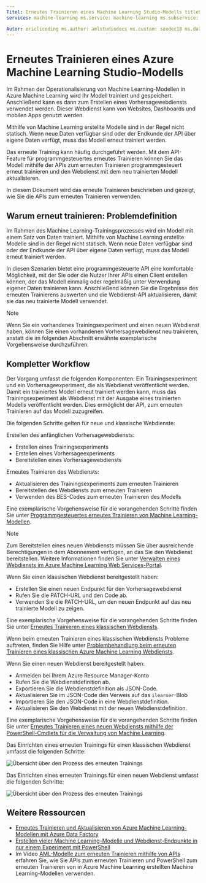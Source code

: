 ```yaml
---
Titel: Erneutes Trainieren eines Machine Learning Studio-Modells titleSuffix: Azure Machine Learning Studio – Beschreibung: Erfahren Sie, wie Sie ein Modell erneut trainieren und den Webdienst aktualisieren, sodass er das neu trainierte Modell in Azure Machine Learning verwendet.
services: machine-learning ms.service: machine-learning ms.subservice: studio ms.topic: article

Autor: ericlicoding ms.author: amlstudiodocs ms.custom: seodec18 ms.date: 19.04.2017
---
```

# <a name="retrain-an-azure-machine-learning-studio-model"></a>Erneutes Trainieren eines Azure Machine Learning Studio-Modells
Im Rahmen der Operationalisierung von Machine Learning-Modellen in Azure Machine Learning wird Ihr Modell trainiert und gespeichert. Anschließend kann es dann zum Erstellen eines Vorhersagewebdiensts verwendet werden. Dieser Webdienst kann von Websites, Dashboards und mobilen Apps genutzt werden. 

Mithilfe von Machine Learning erstellte Modelle sind in der Regel nicht statisch. Wenn neue Daten verfügbar sind oder der Endkunde der API über eigene Daten verfügt, muss das Modell erneut trainiert werden. 

Das erneute Training kann häufig durchgeführt werden. Mit dem API-Feature für programmgesteuertes erneutes Trainieren können Sie das Modell mithilfe der APIs zum erneuten Trainieren programmgesteuert erneut trainieren und den Webdienst mit dem neu trainierten Modell aktualisieren. 

In diesem Dokument wird das erneute Trainieren beschrieben und gezeigt, wie Sie die APIs zum erneuten Trainieren verwenden.

## <a name="why-retrain-defining-the-problem"></a>Warum erneut trainieren: Problemdefinition
Im Rahmen des Machine Learning-Trainingsprozesses wird ein Modell mit einem Satz von Daten trainiert. Mithilfe von Machine Learning erstellte Modelle sind in der Regel nicht statisch. Wenn neue Daten verfügbar sind oder der Endkunde der API über eigene Daten verfügt, muss das Modell erneut trainiert werden.

In diesen Szenarien bietet eine programmgesteuerte API eine komfortable Möglichkeit, mit der Sie oder die Nutzer Ihrer APIs einen Client erstellen können, der das Modell einmalig oder regelmäßig unter Verwendung eigener Daten trainieren kann. Anschließend können Sie die Ergebnisse des erneuten Trainierens auswerten und die Webdienst-API aktualisieren, damit sie das neu trainierte Modell verwendet.

> [!NOTE]
> Wenn Sie ein vorhandenes Trainingsexperiment und einen neuen Webdienst haben, können Sie einen vorhandenen Vorhersagewebdienst neu trainieren, anstatt die im folgenden Abschnitt erwähnte exemplarische Vorgehensweise durchzuführen.
> 
> 

## <a name="end-to-end-workflow"></a>Kompletter Workflow
Der Vorgang umfasst die folgenden Komponenten: Ein Trainingsexperiment und ein Vorhersageexperiment, die als Webdienst veröffentlicht werden. Damit ein trainiertes Modell erneut trainiert werden kann, muss das Trainingsexperiment als Webdienst mit der Ausgabe eines trainierten Modells veröffentlicht werden. Dies ermöglicht der API, zum erneuten Trainieren auf das Modell zuzugreifen. 

Die folgenden Schritte gelten für neue und klassische Webdienste:

Erstellen des anfänglichen Vorhersagewebdiensts:

* Erstellen eines Trainingsexperiments
* Erstellen eines Vorhersageexperiments
* Bereitstellen eines Vorhersagewebdiensts

Erneutes Trainieren des Webdiensts:

* Aktualisieren des Trainingsexperiments zum erneuten Trainieren
* Bereitstellen des Webdiensts zum erneuten Trainieren
* Verwenden des BES-Codes zum erneuten Trainieren des Modells

Eine exemplarische Vorgehensweise für die vorangehenden Schritte finden Sie unter [Programmgesteuertes erneutes Trainieren von Machine Learning-Modellen](retrain-models-programmatically.md).

> [!NOTE] 
> Zum Bereitstellen eines neuen Webdiensts müssen Sie über ausreichende Berechtigungen in dem Abonnement verfügen, an das Sie den Webdienst bereitstellen. Weitere Informationen finden Sie unter [Verwalten eines Webdiensts im Azure Machine Learning Web Services-Portal](manage-new-webservice.md). 

Wenn Sie einen klassischen Webdienst bereitgestellt haben:

* Erstellen Sie einen neuen Endpunkt für den Vorhersagewebdienst
* Rufen Sie die PATCH-URL und den Code ab.
* Verwenden Sie die PATCH-URL, um den neuen Endpunkt auf das neu trainierte Modell zu zeigen. 

Eine exemplarische Vorgehensweise für die vorangehenden Schritte finden Sie unter [Erneutes Trainieren eines klassischen Webdiensts](retrain-a-classic-web-service.md).

Wenn beim erneuten Trainieren eines klassischen Webdiensts Probleme auftreten, finden Sie Hilfe unter [Problembehandlung beim erneuten Trainieren eines klassischen Azure Machine Learning Webdiensts](troubleshooting-retraining-models.md).

Wenn Sie einen neuen Webdienst bereitgestellt haben:

* Anmelden bei Ihrem Azure Resource Manager-Konto
* Rufen Sie die Webdienstdefinition ab.
* Exportieren Sie die Webdienstdefinition als JSON-Code.
* Aktualisieren Sie im JSON-Code den Verweis auf das `ilearner`-Blob
* Importieren Sie den JSON-Code in eine Webdienstdefinition.
* Aktualisieren Sie den Webdienst mit der neuen Webdienstdefinition.

Eine exemplarische Vorgehensweise für die vorangehenden Schritte finden Sie unter [Erneutes Trainieren eines neuen Webdiensts mithilfe der PowerShell-Cmdlets für die Verwaltung von Machine Learning](retrain-new-web-service-using-powershell.md).

Das Einrichten eines erneuten Trainings für einen klassischen Webdienst umfasst die folgenden Schritte:

![Übersicht über den Prozess des erneuten Trainings][1]

Das Einrichten eines erneuten Trainings für einen neuen Webdienst umfasst die folgenden Schritte:

![Übersicht über den Prozess des erneuten Trainings][7]

## <a name="other-resources"></a>Weitere Ressourcen
* [Erneutes Trainieren und Aktualisieren von Azure Machine Learning-Modellen mit Azure Data Factory](https://azure.microsoft.com/blog/retraining-and-updating-azure-machine-learning-models-with-azure-data-factory/)
* [Erstellen vieler Machine Learning-Modelle und Webdienst-Endpunkte in nur einem Experiment mit PowerShell](create-models-and-endpoints-with-powershell.md)
* Im Video [AML-Modelle zum erneuten Trainieren mithilfe von APIs](https://www.youtube.com/watch?v=wwjglA8xllg) erfahren Sie, wie Sie APIs zum erneuten Trainieren und PowerShell zum erneuten Trainieren von in Azure Machine Learning erstellten Machine Learning-Modellen verwenden.

<!--image links-->
[1]: ./media/retrain-machine-learning-model/machine-learning-retrain-models-programmatically-IMAGE01.png
[7]: ./media/retrain-machine-learning-model/machine-learning-retrain-models-programmatically-IMAGE07.png

